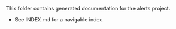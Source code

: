 This folder contains generated documentation for the alerts project.

- See INDEX.md for a navigable index.
